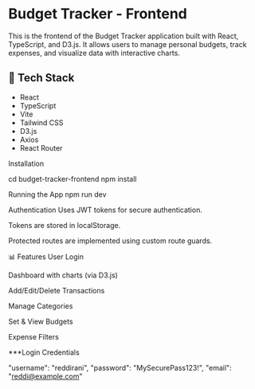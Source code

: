 # Budget Tracker - Frontend

This is the frontend of the Budget Tracker application built with React, TypeScript, and D3.js. It allows users to manage personal budgets, track expenses, and visualize data with interactive charts.

## 🔧 Tech Stack

- React
- TypeScript
- Vite
- Tailwind CSS
- D3.js
- Axios
- React Router

Installation

cd budget-tracker-frontend
npm install

Running the App
npm run dev

Authentication
Uses JWT tokens for secure authentication.

Tokens are stored in localStorage.

Protected routes are implemented using custom route guards.

📊 Features
User Login

Dashboard with charts (via D3.js)

Add/Edit/Delete Transactions

Manage Categories

Set & View Budgets

Expense Filters

***Login Credentials

  "username": "reddirani",
  "password": "MySecurePass123!",
  "email": "reddi@example.com"


